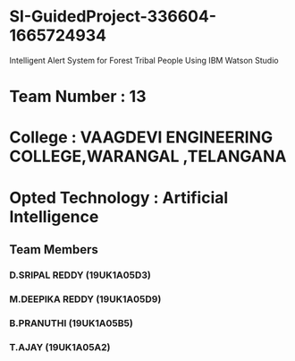 # SI-GuidedProject-336604-1665724934
Intelligent Alert System for Forest Tribal People  Using IBM Watson Studio

# Team Number      : 13
# College          : VAAGDEVI ENGINEERING COLLEGE,WARANGAL ,TELANGANA
# Opted Technology : Artificial Intelligence

## Team Members
###  D.SRIPAL REDDY     (19UK1A05D3)
###  M.DEEPIKA REDDY    (19UK1A05D9)
###  B.PRANUTHI         (19UK1A05B5)
###  T.AJAY             (19UK1A05A2)
